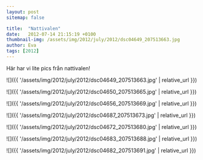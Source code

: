 ```yaml
---
layout: post
sitemap: false

title:  "Nattivalen"
date:   2012-07-14 21:15:19 +0100
thumbnail-img: /assets/img/2012/july/2012/dsc04649_207513663.jpg
author: Eva
tags: [2012]
---
```


Här har vi lite pics från nattivalen!

![]({{ '/assets/img/2012/july/2012/dsc04649_207513663.jpg'  | relative_url }})

![]({{ '/assets/img/2012/july/2012/dsc04650_207513665.jpg'  | relative_url }})

![]({{ '/assets/img/2012/july/2012/dsc04656_207513669.jpg'  | relative_url }})

![]({{ '/assets/img/2012/july/2012/dsc04687_207513673.jpg'  | relative_url }})

![]({{ '/assets/img/2012/july/2012/dsc04672_207513680.jpg'  | relative_url }})

![]({{ '/assets/img/2012/july/2012/dsc04683_207513688.jpg'  | relative_url }})

![]({{ '/assets/img/2012/july/2012/dsc04682_207513691.jpg'  | relative_url }})

